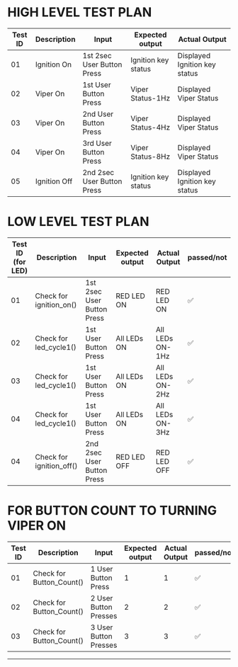 #  HIGH LEVEL TEST PLAN

| Test ID | Description | Input | Expected output | Actual Output | 
| --- | --- | --- | --- | --- | 
| 01 | Ignition On | 1st 2sec User Button Press | Ignition key status | Displayed Ignition key status  | 
| 02 | Viper On | 1st User Button Press | Viper Status-1Hz | Displayed Viper Status | 
| 03 | Viper On | 2nd User Button Press | Viper Status-4Hz | Displayed Viper Status | 
| 04 | Viper On | 3rd User Button Press | Viper Status-8Hz | Displayed Viper Status | 
| 05 | Ignition Off | 2nd 2sec User Button Press |  Ignition key status  | Displayed Ignition key status  | 

# LOW LEVEL TEST PLAN

| Test ID (for LED)| Description | Input | Expected output | Actual Output | passed/not |
| --- | --- | --- | --- | --- | --- |
| 01 | Check for ignition_on() | 1st 2sec User Button Press | RED LED ON | RED LED ON | ✅ |
| 02 | Check for led_cycle1() | 1st User Button Press | All LEDs ON | All LEDs ON-1Hz | ✅ |
| 03 | Check for led_cycle1() | 1st User Button Press | All LEDs ON | All LEDs ON-2Hz| ✅ |
| 04 | Check for led_cycle1() | 1st User Button Press | All LEDs ON | All LEDs ON-3Hz | ✅ |
| 04 | Check for ignition_off() | 2nd 2sec User Button Press | RED LED OFF | RED LED OFF | ✅ |
# FOR BUTTON COUNT TO TURNING VIPER ON
| Test ID | Description | Input | Expected output | Actual Output | passed/not |
| --- | --- | --- | --- | --- | --- |
| 01 | Check for Button_Count() | 1 User Button Press | 1 | 1 | ✅ |
| 02 | Check for Button_Count() | 2 User Button Presses | 2 | 2 | ✅ |
| 03 | Check for Button_Count() | 3 User Button Presses | 3 | 3 | ✅ |

---

